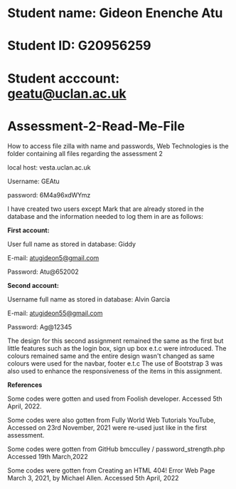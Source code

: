 # Student name: Gideon Enenche Atu
# Student ID: G20956259
# Student acccount: geatu@uclan.ac.uk

# Assessment-2-Read-Me-File

How to access file zilla with name and passwords, Web Technologies is the folder containing all files regarding the assessment 2

local host: vesta.uclan.ac.uk

Username: GEAtu

password: 6M4a96xdWYmz


I have created two users except Mark that are already stored in the database and the information needed to log them in are as follows:

**First account:**

User full name as stored in database: Giddy

E-mail: atugideon5@gmail.com

Password: Atu@652002

**Second account:**

Username full name as stored in database: Alvin Garcia

E-mail: atugideon55@gmail.com

Password: Ag@12345


The design for this second assignment remained the same as the first but little features such as the login box, sign up box e.t.c were introduced. 
The colours remained same and the entire design wasn't changed as same colours were used for the navbar, footer e.t.c
The use of Bootstrap 3 was also used to enhance the responsiveness of the items in this assignment.

**References**

Some codes were gotten and used from Foolish developer. Accessed 5th April, 2022.

Some codes were also gotten from Fully World Web Tutorials YouTube, Accessed on 23rd November, 2021 were re-used just like in the first assessment.

Some codes were gotten from GitHub bmcculley / password_strength.php Accessed 19th March,2022

Some codes were gotten from Creating an HTML 404! Error Web Page March 3, 2021, by Michael Allen. Accessed 5th April, 2022

